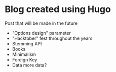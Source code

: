 # Blog created using Hugo

Post that will be made in the future
- "Options design" parameter
- "Hacktober" fest throughout the years
- Stemming API
- Books
- Minimalism
- Foreign Key
- Data more data?
